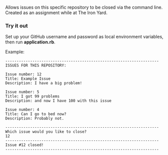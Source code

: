 Allows issues on this specific repository to be closed via the command line.     
Created as an assignment while at The Iron Yard.

### Try it out
Set up your GitHub username and password as local environment variables, then run **application.rb**.

Example:

```
--------------------------------------------------------------------
ISSUES FOR THIS REPOSITORY:

Issue number: 12
Title: Example Issue
Description: I have a big problem!

Issue number: 5
Title: I got 99 problems
Description: and now I have 100 with this issue

Issue number: 4
Title: Can I go to bed now?
Description: Probably not.

--------------------------------------------------------------------
Which issue would you like to close?
12
--------------------------------------------------------------------
Issue #12 closed!
--------------------------------------------------------------------
```
